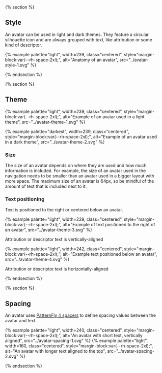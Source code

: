 {% section %}
## Style

An avatar can be used in light and dark themes. They feature a circular 
silhouette icon and are always grouped with text, like attribution or some kind 
of descriptor.

{% example palette="light",
           width=239,
           class="centered",
           style="margin-block:var(--rh-space-2xl);",
           alt="Anatomy of an avatar",
           src="../avatar-style-1.svg" %}

{% endsection %}

{% section %}
## Theme

{% example palette="light",
           width=239,
           class="centered",
           style="margin-block:var(--rh-space-2xl);",
           alt="Example of an avatar used in a light theme",
           src="../avatar-theme-1.svg" %}

{% example palette="darkest",
           width=239,
           class="centered",
           style="margin-block:var(--rh-space-2xl);",
           alt="Example of an avatar used in a dark theme",
           src="../avatar-theme-2.svg" %}

### Size

The size of an avatar depends on where they are used and how much information 
is included. For example, the size of an avatar used in the navigation needs to 
be smaller than an avatar used in a bigger layout with more space. The maximum 
size of an avatar is 64px, so be mindful of the amount of text that is included 
next to it.

### Text positioning

Text is positioned to the right or centered below an avatar.

<div class="multi-column--min-300-wide">
  <div>
    {% example palette="light",
               width=239,
               class="centered",
               style="margin-block:var(--rh-space-2xl);",
               alt="Example of text positioned to the right of an avatar",
               src="../avatar-theme-3.svg" %}
    <p class="footnote">Attribution or descriptor text is vertically-aligned</p>
  </div>

  <div>
    {% example palette="light",
               width=242,
               class="centered",
               style="margin-block:var(--rh-space-2xl);",
               alt="Example text positioned below an avatar",
               src="../avatar-theme-4.svg" %}
    <p class="footnote">Attribution or descriptor text is horizontally-aligned</p>
  </div>
</div>

{% endsection %}

{% section %}
## Spacing

An avatar uses [PatternFly 4 
spacers](https://www.patternfly.org/v4/guidelines/spacers) to define spacing 
values between the avatar and text.

<div class="multi-column--min-300-wide">
  {% example palette="light",
             width=240,
             class="centered",
             style="margin-block:var(--rh-space-2xl);",
             alt="An avatar with short text, vertically aligned",
             src="../avatar-spacing-1.svg" %}
  {% example palette="light",
             width=160,
             class="centered",
             style="margin-block:var(--rh-space-2xl);",
             alt="An avatar with longer text aligned to the top",
             src="../avatar-spacing-2.svg" %}
</div>

{% endsection %}

